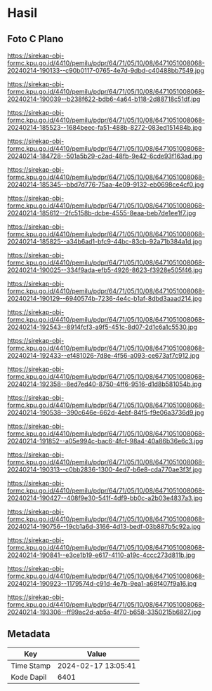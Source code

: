# Hasil

## Foto C Plano

https://sirekap-obj-formc.kpu.go.id/4410/pemilu/pdpr/64/71/05/10/08/6471051008068-20240214-190133--c90b0117-0765-4e7d-9dbd-c40488bb7549.jpg

https://sirekap-obj-formc.kpu.go.id/4410/pemilu/pdpr/64/71/05/10/08/6471051008068-20240214-190039--b238f622-bdb6-4a64-b118-2d88718c51df.jpg

https://sirekap-obj-formc.kpu.go.id/4410/pemilu/pdpr/64/71/05/10/08/6471051008068-20240214-185523--1684beec-fa51-488b-8272-083ed151484b.jpg

https://sirekap-obj-formc.kpu.go.id/4410/pemilu/pdpr/64/71/05/10/08/6471051008068-20240214-184728--501a5b29-c2ad-48fb-9e42-6cde93f163ad.jpg

https://sirekap-obj-formc.kpu.go.id/4410/pemilu/pdpr/64/71/05/10/08/6471051008068-20240214-185345--bbd7d776-75aa-4e09-9132-eb0698ce4cf0.jpg

https://sirekap-obj-formc.kpu.go.id/4410/pemilu/pdpr/64/71/05/10/08/6471051008068-20240214-185612--2fc5158b-dcbe-4555-8eaa-beb7de1ee1f7.jpg

https://sirekap-obj-formc.kpu.go.id/4410/pemilu/pdpr/64/71/05/10/08/6471051008068-20240214-185825--a34b6ad1-bfc9-44bc-83cb-92a71b384a1d.jpg

https://sirekap-obj-formc.kpu.go.id/4410/pemilu/pdpr/64/71/05/10/08/6471051008068-20240214-190025--334f9ada-efb5-4926-8623-f3928e505f46.jpg

https://sirekap-obj-formc.kpu.go.id/4410/pemilu/pdpr/64/71/05/10/08/6471051008068-20240214-190129--6940574b-7236-4e4c-b1af-8dbd3aaad214.jpg

https://sirekap-obj-formc.kpu.go.id/4410/pemilu/pdpr/64/71/05/10/08/6471051008068-20240214-192543--8914fcf3-a9f5-451c-8d07-2d1c6a1c5530.jpg

https://sirekap-obj-formc.kpu.go.id/4410/pemilu/pdpr/64/71/05/10/08/6471051008068-20240214-192433--ef481026-7d8e-4f56-a093-ce673af7c912.jpg

https://sirekap-obj-formc.kpu.go.id/4410/pemilu/pdpr/64/71/05/10/08/6471051008068-20240214-192358--8ed7ed40-8750-4ff6-9516-d1d8b581054b.jpg

https://sirekap-obj-formc.kpu.go.id/4410/pemilu/pdpr/64/71/05/10/08/6471051008068-20240214-190538--390c646e-662d-4ebf-84f5-f9e06a3736d9.jpg

https://sirekap-obj-formc.kpu.go.id/4410/pemilu/pdpr/64/71/05/10/08/6471051008068-20240214-191852--a05e994c-bac6-4fcf-98a4-40a86b36e6c3.jpg

https://sirekap-obj-formc.kpu.go.id/4410/pemilu/pdpr/64/71/05/10/08/6471051008068-20240214-190313--c0bb2836-1300-4ed7-b6e8-cda770ae3f3f.jpg

https://sirekap-obj-formc.kpu.go.id/4410/pemilu/pdpr/64/71/05/10/08/6471051008068-20240214-190427--408f9e30-541f-4df9-bb0c-a2b03e4837a3.jpg

https://sirekap-obj-formc.kpu.go.id/4410/pemilu/pdpr/64/71/05/10/08/6471051008068-20240214-190756--19cb1a6d-3166-4d13-bedf-03b887b5c92a.jpg

https://sirekap-obj-formc.kpu.go.id/4410/pemilu/pdpr/64/71/05/10/08/6471051008068-20240214-190841--e3ce1b19-e617-4110-a19c-4ccc273d811b.jpg

https://sirekap-obj-formc.kpu.go.id/4410/pemilu/pdpr/64/71/05/10/08/6471051008068-20240214-190923--1179574d-c91d-4e7b-9ea1-a68f407f9a16.jpg

https://sirekap-obj-formc.kpu.go.id/4410/pemilu/pdpr/64/71/05/10/08/6471051008068-20240214-193306--ff99ac2d-ab5a-4f70-b658-3350215b6827.jpg


## Metadata

| Key        | Value               |
| ---------- | ------------------- |
| Time Stamp | 2024-02-17 13:05:41 |
| Kode Dapil | 6401                |



